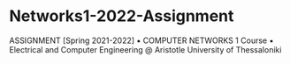 # Networks1-2022-Assignment
ASSIGNMENT [Spring 2021-2022] ▪︎ COMPUTER NETWORKS 1 Course ▪︎ Electrical and Computer Engineering @ Aristotle University of Thessaloniki
